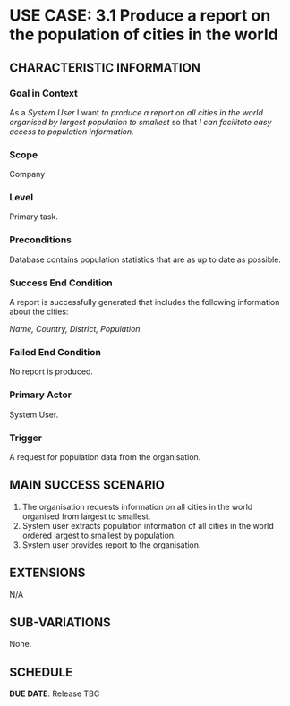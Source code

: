 # USE CASE: 3.1 Produce a report on the population of cities in the world

## CHARACTERISTIC INFORMATION

### Goal in Context

As a *System User* I want *to produce a report on all cities in the world organised by largest population to smallest* so that *I can facilitate easy access to population information.*

### Scope

Company

### Level

Primary task.

### Preconditions

Database contains population statistics that are as up to date as possible.

### Success End Condition

A report is successfully generated that includes the following information about the cities:

*Name,*
*Country,*
*District,*
*Population.*


### Failed End Condition

No report is produced.

### Primary Actor

System User.

### Trigger

A request for population data from the organisation.

## MAIN SUCCESS SCENARIO

1. The organisation requests information on all cities in the world organised from largest to smallest.
2. System user extracts population information of all cities in the world ordered largest to smallest by population.
3. System user provides report to the organisation.

## EXTENSIONS

N/A

## SUB-VARIATIONS

None. 

## SCHEDULE

**DUE DATE**: Release TBC